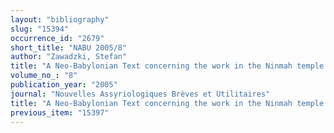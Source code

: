 ```yaml
---
layout: "bibliography"
slug: "15394"
occurrence_id: "2679"
short_title: "NABU 2005/8"
author: "Zawadzki, Stefan"
title: "A Neo-Babylonian Text concerning the work in the Ninmah temple."
volume_no_: "8"
publication_year: "2005"
journal: "Nouvelles Assyriologiques Brèves et Utilitaires"
title: "A Neo-Babylonian Text concerning the work in the Ninmah temple."
previous_item: "15397"
---
```

